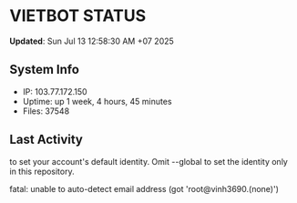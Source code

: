 # VIETBOT STATUS
**Updated**: Sun Jul 13 12:58:30 AM +07 2025

## System Info
- IP: 103.77.172.150
- Uptime: up 1 week, 4 hours, 45 minutes
- Files: 37548

## Last Activity

to set your account's default identity.
Omit --global to set the identity only in this repository.

fatal: unable to auto-detect email address (got 'root@vinh3690.(none)')

